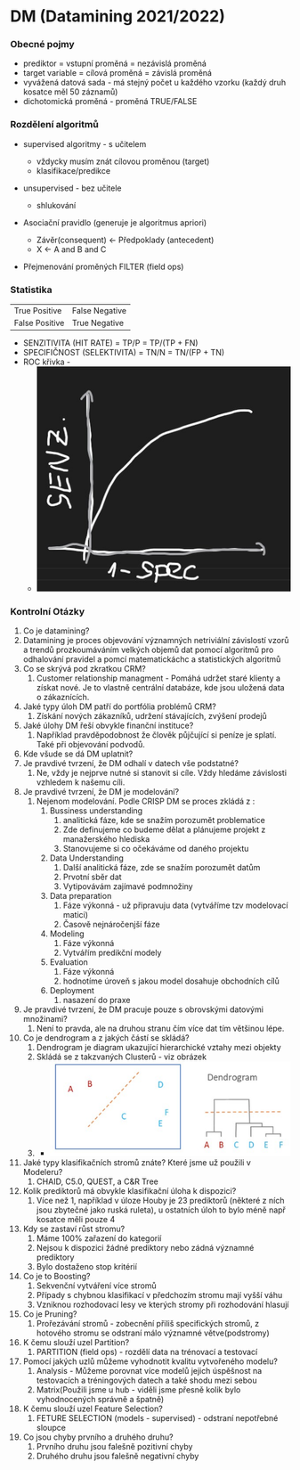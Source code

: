 # DM (Datamining 2021/2022)

### Obecné pojmy
- prediktor = vstupní proměná = nezávislá proměná
- target variable = cílová proměná = závislá proměná
- vyvážená datová sada - má stejný počet u každého vzorku (každý druh kosatce měl 50 záznamů)
- dichotomická proměná - proměná TRUE/FALSE
### Rozdělení algoritmů
- supervised algoritmy - s učitelem
  - vždycky musím znát cílovou proměnou (target)
  - klasifikace/predikce
- unsupervised - bez učitele
  - shlukování

- Asociační pravidlo (generuje je algoritmus apriori)
  - Závěr(consequent)  <- Předpoklady (antecedent)
  - X <- A and B and C


- Přejmenování proměných FILTER (field ops)

### Statistika
|   |   |
|---|---|
| True Positive | False Negative |
| False Positive | True Negative |

- SENZITIVITA (HIT RATE) = TP/P = TP/(TP + FN)
- SPECIFIČNOST (SELEKTIVITA) = TN/N = TN/(FP + TN)
- ROC křivka - 
  - ![ROC](roc.jpg)

### Kontrolní Otázky
1.  Co je datamining?
  1.  Datamining je proces objevování významných netriviální závislostí vzorů a trendů prozkoumáváním velkých objemů dat pomocí algoritmů pro odhalování pravidel a pomcí matematickáchc a statistických algoritmů
2.  Co se skrývá pod zkratkou CRM?
    1. Customer relationship managment - Pomáhá udržet staré klienty a získat nové. Je to vlastně centrální databáze, kde jsou uložená data o zákaznících.   
3.  Jaké typy úloh DM patří do portfólia problémů CRM?
    1.  Získání nových zákazníků, udržení stávajících, zvýšení prodejů
4.  Jaké úlohy DM řeší obvykle finanční instituce?
    1.  Například pravděpodobnost že člověk půjčující si peníze je splatí. Také při objevování podvodů.
5.  Kde všude se dá DM uplatnit?
6. Je pravdivé tvrzení, že DM odhalí v datech vše podstatné?
   1. Ne, vždy je nejprve nutné si stanovit si cíle. Vždy hledáme závislosti vzhledem k našemu cíli.
7.  Je pravdivé tvrzení, že DM je modelování?
    1.  Nejenom modelování. Podle CRISP DM se proces zkládá z :
        1.  Bussiness understanding
            1.  analitická fáze, kde se snažím porozumět problematice
            2.  Zde definujeme co budeme dělat a plánujeme projekt z manažerského hlediska
            3.  Stanovujeme si co očekáváme od daného projektu
        2.  Data Understanding
            1.  Další analitická fáze, zde se snažím porozumět datům
            2.  Prvotní sběr dat
            3.  Vytipovávám zajímavé podmnožiny
        3.  Data preparation
            1.  Fáze výkonná - už připravuju data (vytváříme tzv modelovací matici)
            2.  Časově nejnáročenjší fáze
        4.  Modeling
            1.  Fáze výkonná
            2.  Vytvářím predikční modely
        5.  Evaluation
            1.  Fáze výkonná
            2.  hodnotíme úroveň s jakou model dosahuje obchodních cílů
        6.  Deployment
            1.  nasazení do praxe
8.  Je pravdivé tvrzení, že DM pracuje pouze s obrovskými datovými množinami?
    1.  Není to pravda, ale na druhou stranu čím více dat tím většinou lépe.
9.  Co je dendrogram a z jakých částí se skládá?
    1.  Dendrogram je diagram ukazující hierarchické vztahy mezi objekty
    2.  Skládá se z takzvaných Clusterů - viz obrázek
    3.  - ![Dendrogram](dendrogram.jpg)
10. Jaké typy klasifikačních stromů znáte? Které jsme už použili v Modeleru?
    1.  CHAID, C5.0, QUEST, a C&R Tree
11. Kolik prediktorů má obvykle klasifikační úloha k dispozici?
    1.  Více než 1, například v úloze Houby je 23 prediktorů (některé z ních jsou zbytečné jako ruská ruleta), u ostatních úloh to bylo méně např kosatce měli pouze 4
12. Kdy se zastaví růst stromu?
    1.  Máme 100% zařazení do kategorií
    2.  Nejsou k dispozici žádné prediktory nebo zádná významné prediktory
    3.  Bylo dostaženo stop kritérií
13. Co je to Boosting?
    1.  Sekvenční vytváření více stromů
    2.  Případy s chybnou klasifikací v předchozím stromu mají vyšší váhu
    3.  Vzniknou rozhodovací lesy ve kterých stromy při rozhodování hlasují
14. Co je Pruning?
    1.  Prořezávání stromů - zobecnění přiliš specifických stromů, z hotového stromu se odstraní málo významné větve(podstromy)
15. K čemu slouží uzel Partition?
    1.  PARTITION (field ops) - rozdělí data na trénovací a testovací
16. Pomocí jakých uzlů můžeme vyhodnotit kvalitu vytvořeného modelu?
    1.  Analysis - Můžeme porovnat více modelů jejich úspěšnost na testovacích a tréningových datech a také shodu mezi sebou
    2.  Matrix(Použili jsme u hub - viděli jsme přesně kolik bylo vyhodnocených správně a špatně)
17. K čemu slouží uzel Feature Selection?
    1.  FETURE SELECTION (models - supervised) - odstraní nepotřebné sloupce
18. Co jsou chyby prvního a druhého druhu?
    1.  Prvního druhu jsou falešně pozitivní chyby
    2.  Druhého druhu jsou falešně negativní chyby
